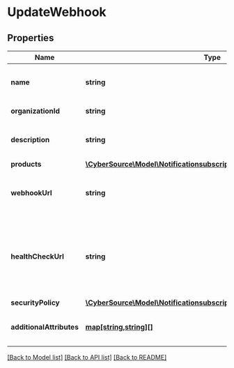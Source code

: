 # UpdateWebhook

## Properties
Name | Type | Description | Notes
------------ | ------------- | ------------- | -------------
**name** | **string** | Client friendly webhook name. | [optional] 
**organizationId** | **string** | Organization Id. | [optional] 
**description** | **string** | Client friendly webhook description. | [optional] 
**products** | [**\CyberSource\Model\Notificationsubscriptionsv2webhooksProducts[]**](Notificationsubscriptionsv2webhooksProducts.md) |  | [optional] 
**webhookUrl** | **string** | The client&#39;s endpoint (URL) to receive webhooks. | [optional] 
**healthCheckUrl** | **string** | The client&#39;s health check endpoint (URL). This should be as close as possible to the actual webhookUrl. | [optional] 
**securityPolicy** | [**\CyberSource\Model\Notificationsubscriptionsv2webhooksSecurityPolicy**](Notificationsubscriptionsv2webhooksSecurityPolicy.md) |  | [optional] 
**additionalAttributes** | [**map[string,string][]**](map.md) | Additional, free form configuration data. | [optional] 

[[Back to Model list]](../README.md#documentation-for-models) [[Back to API list]](../README.md#documentation-for-api-endpoints) [[Back to README]](../README.md)


